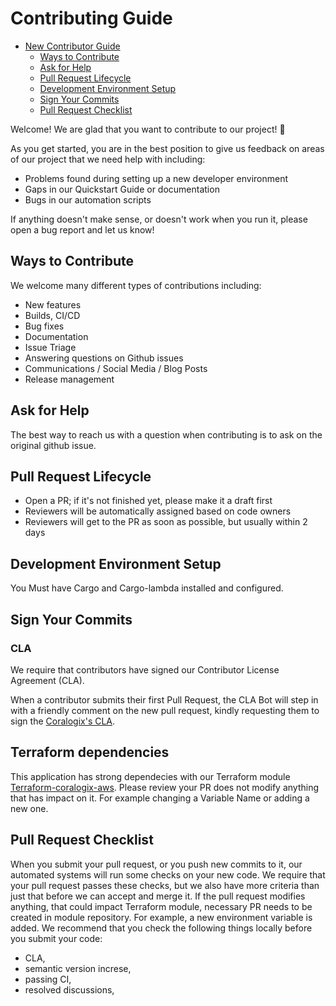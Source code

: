 # Contributing Guide

* [New Contributor Guide](#contributing-guide)
  * [Ways to Contribute](#ways-to-contribute)
  * [Ask for Help](#ask-for-help)
  * [Pull Request Lifecycle](#pull-request-lifecycle)
  * [Development Environment Setup](#development-environment-setup)
  * [Sign Your Commits](#sign-your-commits)
  * [Pull Request Checklist](#pull-request-checklist)

Welcome! We are glad that you want to contribute to our project! 💖

As you get started, you are in the best position to give us feedback on areas of
our project that we need help with including:

* Problems found during setting up a new developer environment
* Gaps in our Quickstart Guide or documentation
* Bugs in our automation scripts

If anything doesn't make sense, or doesn't work when you run it, please open a
bug report and let us know!

## Ways to Contribute

We welcome many different types of contributions including:

* New features
* Builds, CI/CD
* Bug fixes
* Documentation
* Issue Triage
* Answering questions on Github issues
* Communications / Social Media / Blog Posts
* Release management


## Ask for Help

The best way to reach us with a question when contributing is to ask on the original github issue.

## Pull Request Lifecycle

- Open a PR; if it's not finished yet, please make it a draft first
- Reviewers will be automatically assigned based on code owners
- Reviewers will get to the PR as soon as possible, but usually within 2 days

## Development Environment Setup

You Must have Cargo and Cargo-lambda installed and configured. 

## Sign Your Commits

### CLA

We require that contributors have signed our Contributor License Agreement (CLA).

When a contributor submits their first Pull Request, the CLA Bot will step in with a friendly comment on the new pull request, kindly requesting them to sign the [Coralogix's CLA](https://cla-assistant.io/coralogix/coralogix-aws-shipper1233).

## Terraform dependencies
This application has strong dependecies with our Terraform module [Terraform-coralogix-aws](https://github.com/coralogix/terraform-coralogix-aws/tree/master/modules/coralogix-aws-shipper). Please review your PR does not modify anything that has impact on it. For example changing a Variable Name or adding a new one. 

## Pull Request Checklist

When you submit your pull request, or you push new commits to it, our automated
systems will run some checks on your new code. We require that your pull request
passes these checks, but we also have more criteria than just that before we can
accept and merge it. If the pull request modifies anything, that could impact 
Terraform module, necessary
PR needs to be created in module repository. For example, a new environment variable
is added.
We recommend that you check the following things locally
before you submit your code:

- CLA,
- semantic version increse,
- passing CI,
- resolved discussions,
